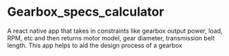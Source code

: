 # Gearbox_specs_calculator
A react native app that takes in constraints like gearbox output power, load, RPM, etc and then returns motor model, gear diameter, transmission belt length. This app helps to aid the design process of a gearbox
